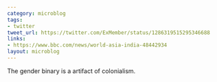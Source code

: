 ```yaml
---
category: microblog
tags:
- twitter
tweet_url: https://twitter.com/ExMember/status/1286319515295346688
links:
- https://www.bbc.com/news/world-asia-india-48442934
layout: microblog
---
```

The gender binary is a artifact of colonialism.
